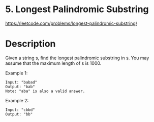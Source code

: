 # 5. Longest Palindromic Substring

https://leetcode.com/problems/longest-palindromic-substring/

# Description

Given a string s, find the longest palindromic substring in s. You may assume that the maximum length of s is 1000.

Example 1:
```
Input: "babad"
Output: "bab"
Note: "aba" is also a valid answer.

```

Example 2:
```
Input: "cbbd"
Output: "bb"
```
